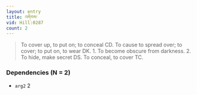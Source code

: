 ```yaml
---
layout: entry
title: འགེབས་
vid: Hill:0287
count: 2
---
```

> To cover up, to put on; to conceal CD\. To cause to spread over; to cover; to put on, to wear DK\. 1\. To become obscure from darkness\. 2\. To hide, make secret DS\. To conceal, to cover TC\.


### Dependencies (N = 2)
* `arg2` 2
